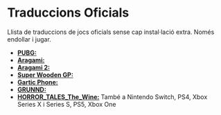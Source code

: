 # Traduccions Oficials
Llista de traduccions de jocs oficials sense cap instal·lació extra. Només endollar i jugar.

- [**PUBG:**][pubg]
- [**Aragami:**][a1]
- [**Aragami 2:**][a2]
- [**Super Wooden GP:**][swgp]
- [**Gartic Phone:**][gp]
- [**GRUNND:**][gr]
- [**HORROR_TALES_The_Wine:**][httw] També a Nintendo Switch, PS4, Xbox Series X i Series S, PS5, Xbox One

[swgp]:https://store.steampowered.com/app/1534180/Super_Woden_GP/
[a1]:https://www.gog.com/game/aragami
[a2]:https://www.gog.com/game/aragami_2 
[gp]:https://garticphone.com/ca
[gr]:https://store.steampowered.com/app/1449920/GRUNND/
[krl]:https://store.steampowered.com/app/896750/Koral/ 
[inf]:https://store.steampowered.com/app/789950/INFERNIUM/  
[mpttee]:https://store.steampowered.com/app/296070/MIND_Path_to_Thalamus_Enhanced_Edition  
[httw]:https://store.steampowered.com/app/1340640/HORROR_TALES_The_Wine
[pubg]:https://na.battlegrounds.pubg.com/ 
